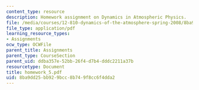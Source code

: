 ```yaml
---
content_type: resource
description: Homework assignment on Dynamics in Atmospheric Physics.
file: /media/courses/12-810-dynamics-of-the-atmosphere-spring-2008/8ba9dd25bb929bcc8b749f8cc6f4dda2_homework_5.pdf
file_type: application/pdf
learning_resource_types:
- Assignments
ocw_type: OCWFile
parent_title: Assignments
parent_type: CourseSection
parent_uid: ddba357e-52bb-26f4-d7b4-dddc2211a37b
resourcetype: Document
title: homework_5.pdf
uid: 8ba9dd25-bb92-9bcc-8b74-9f8cc6f4dda2
---
```

